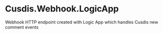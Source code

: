 # Cusdis.Webhook.LogicApp
Webhook HTTP endpoint created with Logic App which handles Cusdis new comment events
